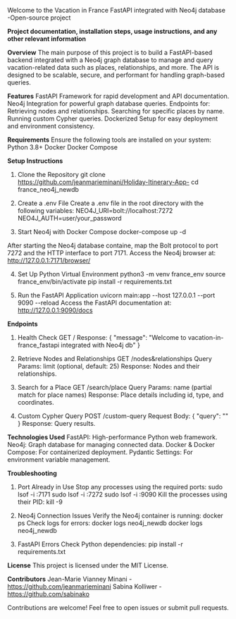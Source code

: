 Welcome to the Vacation in France FastAPI integrated with Neo4j database   -Open-source project 

**Project documentation, installation steps, 
usage instructions, and any other relevant information**

**Overview**
The main purpose of this project is to build  a FastAPI-based backend integrated with a 
Neo4j graph database to manage and query vacation-related data such as places, relationships, and more.
The API is designed to be scalable, secure, and performant for handling graph-based queries.

**Features**
FastAPI Framework for rapid development and API documentation.
Neo4j Integration for powerful graph database queries.
Endpoints for:
Retrieving nodes and relationships.
Searching for specific places by name.
Running custom Cypher queries.
Dockerized Setup for easy deployment and environment consistency.

**Requirements**
Ensure the following tools are installed on your system:
Python 3.8+
Docker
Docker Compose

**Setup Instructions**
1. Clone the Repository
git clone https://github.com/jeanmarieminani/Holiday-Itinerary-App-
cd france_neo4j_newdb

2. Create a .env File
Create a .env file in the root directory with the following variables:
NEO4J_URI=bolt://localhost:7272
NEO4J_AUTH=user/your_password

3. Start Neo4j with Docker Compose
docker-compose up -d

After starting the Neo4j database containe, map the Bolt protocol to port 7272 
and the HTTP interface to port 7171.
Access the Neo4j browser at: http://127.0.0.1:7171/browser/

4. Set Up Python Virtual Environment
python3 -m venv france_env
source france_env/bin/activate
pip install -r requirements.txt

5. Run the FastAPI Application
uvicorn main:app --host 127.0.0.1 --port 9090 --reload
Access the FastAPI documentation at: http://127.0.0.1:9090/docs

**Endpoints**

1. Health Check
GET /
Response: { "message": "Welcome to vacation-in-france_fastapi integrated with Neo4j db" }
    
2. Retrieve Nodes and Relationships
GET /nodes&relationships
Query Params: limit (optional, default: 25)
Response: Nodes and their relationships.
    
3. Search for a Place
GET /search/place
Query Params: name (partial match for place names)
Response: Place details including id, type, and coordinates.
    
4. Custom Cypher Query
POST /custom-query
Request Body: { "query": "<Your Cypher Query>" }
Response: Query results.

**Technologies Used**
FastAPI: High-performance Python web framework.
Neo4j: Graph database for managing connected data.
Docker & Docker Compose: For containerized deployment.
Pydantic Settings: For environment variable management.
    
**Troubleshooting**
1. Port Already in Use
Stop any processes using the required ports:
sudo lsof -i :7171
sudo lsof -i :7272
sudo lsof -i :9090
Kill the processes using their PID:
kill -9 <PID>

2. Neo4j Connection Issues
Verify the Neo4j container is running:
docker ps
Check logs for errors: 
docker logs neo4j_newdb
docker logs neo4j_newdb

3. FastAPI Errors
Check Python dependencies:
pip install -r requirements.txt

**License**
This project is licensed under the MIT License.

**Contributors**
Jean-Marie Vianney Minani - https://github.com/jeanmarieminani
Sabina Kolliwer  - https://github.com/sabinako
    
Contributions are welcome! Feel free to open issues or submit pull requests.
